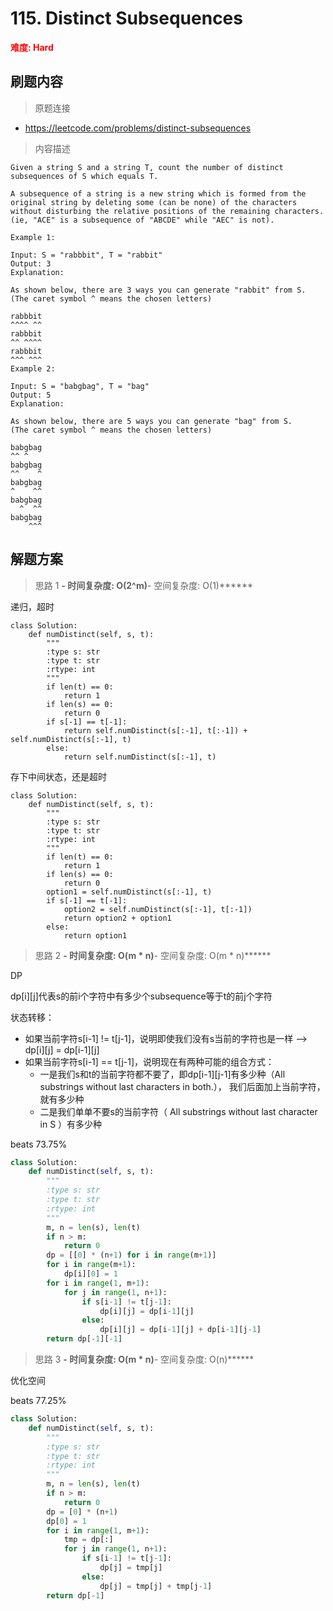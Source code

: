 # 115. Distinct Subsequences

**<font color=red>难度: Hard</font>**

## 刷题内容

> 原题连接

* https://leetcode.com/problems/distinct-subsequences

> 内容描述

```
Given a string S and a string T, count the number of distinct subsequences of S which equals T.

A subsequence of a string is a new string which is formed from the original string by deleting some (can be none) of the characters without disturbing the relative positions of the remaining characters. (ie, "ACE" is a subsequence of "ABCDE" while "AEC" is not).

Example 1:

Input: S = "rabbbit", T = "rabbit"
Output: 3
Explanation:

As shown below, there are 3 ways you can generate "rabbit" from S.
(The caret symbol ^ means the chosen letters)

rabbbit
^^^^ ^^
rabbbit
^^ ^^^^
rabbbit
^^^ ^^^
Example 2:

Input: S = "babgbag", T = "bag"
Output: 5
Explanation:

As shown below, there are 5 ways you can generate "bag" from S.
(The caret symbol ^ means the chosen letters)

babgbag
^^ ^
babgbag
^^    ^
babgbag
^    ^^
babgbag
  ^  ^^
babgbag
    ^^^
```

## 解题方案

> 思路 1
******- 时间复杂度: O(2^m)******- 空间复杂度: O(1)******



递归，超时

```
class Solution:
    def numDistinct(self, s, t):
        """
        :type s: str
        :type t: str
        :rtype: int
        """
        if len(t) == 0:
            return 1
        if len(s) == 0:
            return 0
        if s[-1] == t[-1]:
            return self.numDistinct(s[:-1], t[:-1]) + self.numDistinct(s[:-1], t)
        else:
            return self.numDistinct(s[:-1], t)
```

存下中间状态，还是超时


```
class Solution:
    def numDistinct(self, s, t):
        """
        :type s: str
        :type t: str
        :rtype: int
        """ 
        if len(t) == 0:
            return 1
        if len(s) == 0:
            return 0
        option1 = self.numDistinct(s[:-1], t)
        if s[-1] == t[-1]:
            option2 = self.numDistinct(s[:-1], t[:-1])
            return option2 + option1
        else:
            return option1
```

> 思路 2
******- 时间复杂度: O(m * n)******- 空间复杂度: O(m * n)******

DP

dp[i][j]代表s的前i个字符中有多少个subsequence等于t的前j个字符

状态转移：
- 如果当前字符s[i-1] != t[j-1]，说明即使我们没有s当前的字符也是一样 --> dp[i][j] = dp[i-1][j]
- 如果当前字符s[i-1] == t[j-1]，说明现在有两种可能的组合方式：
    - 一是我们s和t的当前字符都不要了，即dp[i-1][j-1]有多少种（All substrings without last characters in both.），
    我们后面加上当前字符，就有多少种
    - 二是我们单单不要s的当前字符（ All substrings without last character in S ）有多少种


beats 73.75%

```python
class Solution:
    def numDistinct(self, s, t):
        """
        :type s: str
        :type t: str
        :rtype: int
        """     
        m, n = len(s), len(t)
        if n > m:
            return 0
        dp = [[0] * (n+1) for i in range(m+1)]
        for i in range(m+1):
            dp[i][0] = 1
        for i in range(1, m+1):
            for j in range(1, n+1):
                if s[i-1] != t[j-1]:
                    dp[i][j] = dp[i-1][j]
                else:
                    dp[i][j] = dp[i-1][j] + dp[i-1][j-1]
        return dp[-1][-1]
```


> 思路 3
******- 时间复杂度: O(m * n)******- 空间复杂度: O(n)******


优化空间

beats 77.25%


```python
class Solution:
    def numDistinct(self, s, t):
        """
        :type s: str
        :type t: str
        :rtype: int
        """   
        m, n = len(s), len(t)
        if n > m:
            return 0
        dp = [0] * (n+1)
        dp[0] = 1
        for i in range(1, m+1):
            tmp = dp[:]
            for j in range(1, n+1):
                if s[i-1] != t[j-1]:
                    dp[j] = tmp[j]
                else:
                    dp[j] = tmp[j] + tmp[j-1]
        return dp[-1]
```



















